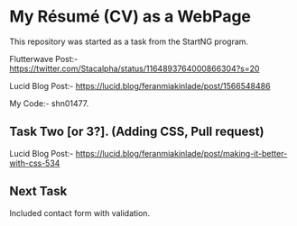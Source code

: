# My Résumé (CV) as a WebPage
This repository was started as a task from the StartNG program. 

Flutterwave Post:- https://twitter.com/Stacalpha/status/1164893764000866304?s=20

Lucid Blog Post:- https://lucid.blog/feranmiakinlade/post/1566548486

My Code:- shn01477.

## Task Two [or 3?]. (Adding CSS, Pull request)
Lucid Blog Post:- https://lucid.blog/feranmiakinlade/post/making-it-better-with-css-534

## Next Task
Included contact form with validation.

